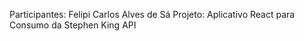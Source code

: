 Participantes:  Felipi Carlos Alves de Sá
Projeto:        Aplicativo React para Consumo da Stephen King API